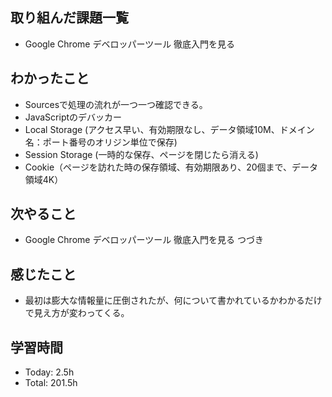 ## 取り組んだ課題一覧
- Google Chrome デベロッパーツール 徹底入門を見る
## わかったこと
- Sourcesで処理の流れが一つ一つ確認できる。
- JavaScriptのデバッカー
- Local Storage (アクセス早い、有効期限なし、データ領域10M、ドメイン名：ポート番号のオリジン単位で保存)
- Session Storage (一時的な保存、ページを閉じたら消える)
- Cookie（ページを訪れた時の保存領域、有効期限あり、20個まで、データ領域4K）
## 次やること
- Google Chrome デベロッパーツール 徹底入門を見る つづき
## 感じたこと
- 最初は膨大な情報量に圧倒されたが、何について書かれているかわかるだけで見え方が変わってくる。
## 学習時間
- Today: 2.5h
- Total: 201.5h
